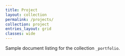 ```yaml
---
title: Project
layout: collection
permalink: /projects/
collection: project
entries_layout: grid
classes: wide
---
```


Sample document listing for the collection `_portfolio`.
